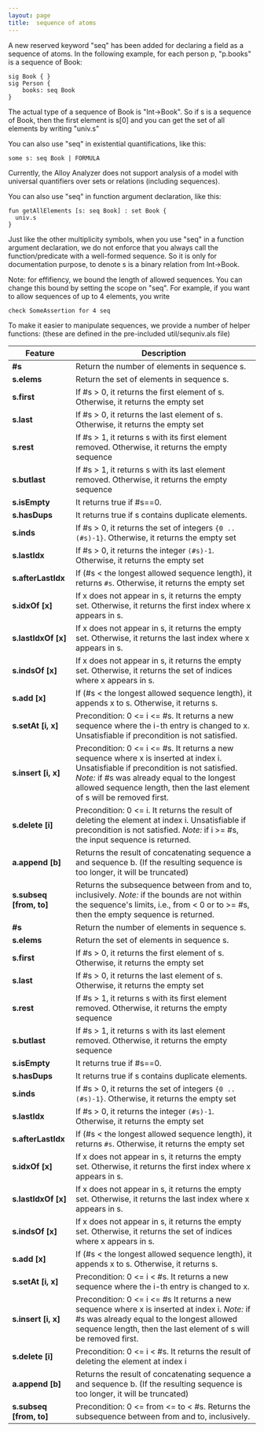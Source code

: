 ```yaml
---
layout: page
title:  sequence of atoms
---
```


A new reserved keyword "seq" has been added for declaring a field as a sequence of atoms. In the following example, for each person p, "p.books" is a sequence of Book:

	sig Book { }
	sig Person {
		books: seq Book
	}

The actual type of a sequence of Book is "Int->Book". So if s is a sequence of Book, then the first element is s[0] and you can get the set of all elements by writing "univ.s"

You can also use "seq" in existential quantifications, like this:

	some s: seq Book | FORMULA

Currently, the Alloy Analyzer does not support analysis of a model with universal quantifiers over sets or relations (including sequences).

You can also use "seq" in function argument declaration, like this:

	fun getAllElements [s: seq Book] : set Book {
	  univ.s
	}

Just like the other multiplicity symbols, when you use "seq" in a function argument declaration, we do not enforce that you always call the function/predicate with a well-formed sequence. So it is only for documentation purpose, to denote s is a binary relation from Int->Book.

Note: for effifiency, we bound the length of allowed sequences. You can change this bound by setting the scope on "seq". For example, if you want to allow sequences of up to 4 elements, you write

	check SomeAssertion for 4 seq

To make it easier to manipulate sequences, we provide a number of helper functions: (these are defined in the pre-included util/sequniv.als file)

| Feature | Description |
|----------------|------------------|
| **#s** | Return the number of elements in sequence s. |
| **s.elems** | Return the set of elements in sequence s.|
| **s.first** | If #s > 0, it returns the first element of s. Otherwise, it returns the empty set |
| **s.last** | If #s > 0, it returns the last element of s. Otherwise, it returns the empty set|
| **s.rest** | If #s > 1, it returns s with its first element removed. Otherwise, it returns the empty sequence|
| **s.butlast** | If #s > 1, it returns s with its last element removed. Otherwise, it returns the empty sequence|
| **s.isEmpty** | It returns true if #s==0.|
| **s.hasDups** | It returns true if s contains duplicate elements.|
| **s.inds** | If #s > 0, it returns the set of integers `{0 .. (#s)-1}`. Otherwise, it returns the empty set|
| **s.lastIdx** | If #s > 0, it returns the integer `(#s)-1`. Otherwise, it returns the empty set|
| **s.afterLastIdx** | If (#s < the longest allowed sequence length), it returns `#s`. Otherwise, it returns the empty set|
| **s.idxOf [x]** | If x does not appear in s, it returns the empty set. Otherwise, it returns the first index where x appears in s.|
| **s.lastIdxOf [x]** | If x does not appear in s, it returns the empty set. Otherwise, it returns the last index where x appears in s.|
| **s.indsOf [x]** |If x does not appear in s, it returns the empty set. Otherwise, it returns the set of indices where x appears in s.|
| **s.add [x]** | If (#s < the longest allowed sequence length), it appends x to s. Otherwise, it returns s.|
| **s.setAt [i, x]** | Precondition: 0 <= i <= #s. It returns a new sequence where the i-th entry is changed to x. Unsatisfiable if precondition is not satisfied. |
| **s.insert [i, x]** | Precondition: 0 <= i <= #s. It returns a new sequence where x is inserted at index i. Unsatisfiable if precondition is not satisfied. *Note:* if #s was already equal to the longest allowed sequence length, then the last element of s will be removed first.|
| **s.delete [i]** | Precondition: 0 <= i. It returns the result of deleting the element at index i. Unsatisfiable if precondition is not satisfied. *Note:* if i >= #s, the input sequence is returned.|
| **a.append [b]** | Returns the result of concatenating sequence a and sequence b. (If the resulting sequence is too longer, it will be truncated)|
| **s.subseq [from, to]** | Returns the subsequence between from and to, inclusively. *Note:* if the bounds are not within the sequence's limits, i.e., from < 0 or to >= #s, then the empty sequence is returned.|
| **#s** | Return the number of elements in sequence s. |
| **s.elems** | Return the set of elements in sequence s.|
| **s.first** | If #s > 0, it returns the first element of s. Otherwise, it returns the empty set |
| **s.last** | If #s > 0, it returns the last element of s. Otherwise, it returns the empty set|
| **s.rest** | If #s > 1, it returns s with its first element removed. Otherwise, it returns the empty sequence|
| **s.butlast** | If #s > 1, it returns s with its last element removed. Otherwise, it returns the empty sequence|
| **s.isEmpty** | It returns true if #s==0.|
| **s.hasDups** | It returns true if s contains duplicate elements.|
| **s.inds** | If #s > 0, it returns the set of integers `{0 .. (#s)-1}`. Otherwise, it returns the empty set|
| **s.lastIdx** | If #s > 0, it returns the integer `(#s)-1`. Otherwise, it returns the empty set|
| **s.afterLastIdx** | If (#s < the longest allowed sequence length), it returns `#s`. Otherwise, it returns the empty set|
| **s.idxOf [x]** | If x does not appear in s, it returns the empty set. Otherwise, it returns the first index where x appears in s.|
| **s.lastIdxOf [x]** | If x does not appear in s, it returns the empty set. Otherwise, it returns the last index where x appears in s.|
| **s.indsOf [x]** |If x does not appear in s, it returns the empty set. Otherwise, it returns the set of indices where x appears in s.|
| **s.add [x]** | If (#s < the longest allowed sequence length), it appends x to s. Otherwise, it returns s.|
| **s.setAt [i, x]** | Precondition: 0 <= i < #s. It returns a new sequence where the i-th entry is changed to x.|
| **s.insert [i, x]** | Precondition: 0 <= i <= #s It returns a new sequence where x is inserted at index i. *Note:* if #s was already equal to the longest allowed sequence length, then the last element of s will be removed first.|
| **s.delete [i]** | Precondition: 0 <= i < #s. It returns the result of deleting the element at index i|
| **a.append [b]** | Returns the result of concatenating sequence a and sequence b. (If the resulting sequence is too longer, it will be truncated)|
| **s.subseq [from, to]** | Precondition: 0 <= from <= to < #s. Returns the subsequence between from and to, inclusively.|
